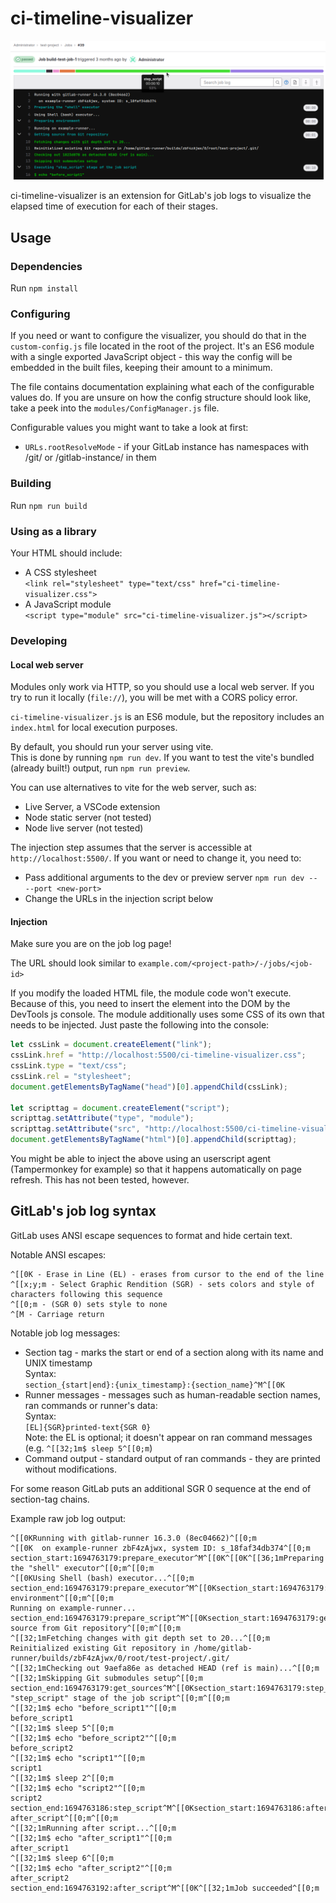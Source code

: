 # ci-timeline-visualizer

![ci-timeline-visualizer demo image](ci-vis-example.png)

ci-timeline-visualizer is an extension for GitLab's job logs to visualize the elapsed time of execution for each of their stages.

## Usage

### Dependencies

Run `npm install`

### Configuring

If you need or want to configure the visualizer, you should do that in the
`custom-config.js` file located in the root of the project. It's an ES6 module with a single exported JavaScript object - this way the config will be embedded in the built files, keeping their amount to a minimum.

The file contains documentation explaining what each of the configurable values do. If you are unsure on how the config structure should look like, take a peek into the `modules/ConfigManager.js` file.

Configurable values you might want to take a look at first:
* `URLs.rootResolveMode` - if your GitLab instance has namespaces with /git/ or /gitlab-instance/ in them

### Building

Run `npm run build`

### Using as a library

Your HTML should include:
* A CSS stylesheet <br>
  `<link rel="stylesheet" type="text/css" href="ci-timeline-visualizer.css">`
* A JavaScript module <br>
  `<script type="module" src="ci-timeline-visualizer.js"></script>`

### Developing

#### Local web server
Modules only work via HTTP, so you should use a local web server.
If you try to run it locally (`file://`), you will be met with a CORS policy error.

`ci-timeline-visualizer.js` is an ES6 module, but the repository includes an `index.html` for local execution purposes.

By default, you should run your server using vite. <br>
This is done by running `npm run dev`.
If you want to test the vite's bundled (already built!) output, run `npm run preview`.

You can use alternatives to vite for the web server, such as:
* Live Server, a VSCode extension
* Node static server (not tested)
* Node live server (not tested)

The injection step assumes that the server is accessible at `http://localhost:5500/`.
If you want or need to change it, you need to:
* Pass additional arguments to the dev or preview server `npm run dev -- --port <new-port>`
* Change the URLs in the injection script below

#### Injection
Make sure you are on the job log page!

The URL should look similar to `example.com/<project-path>/-/jobs/<job-id>`

If you modify the loaded HTML file, the module code won't execute. Because of this, you need to insert the element into the DOM by the DevTools js console. The module additionally uses some CSS of its own that needs to be injected. Just paste the following into the console:
```js
let cssLink = document.createElement("link");
cssLink.href = "http://localhost:5500/ci-timeline-visualizer.css";
cssLink.type = "text/css";
cssLink.rel = "stylesheet";
document.getElementsByTagName("head")[0].appendChild(cssLink);

let scripttag = document.createElement("script");
scripttag.setAttribute("type", "module");
scripttag.setAttribute("src", "http://localhost:5500/ci-timeline-visualizer.js");
document.getElementsByTagName("html")[0].appendChild(scripttag);
```

You might be able to inject the above using an userscript agent (Tampermonkey for example) so that it happens automatically on page refresh. This has not been tested, however.

## GitLab's job log syntax

GitLab uses ANSI escape sequences to format and hide certain text.

Notable ANSI escapes:
```
^[[0K - Erase in Line (EL) - erases from cursor to the end of the line
^[[x;y;m - Select Graphic Rendition (SGR) - sets colors and style of characters following this sequence
^[[0;m - (SGR 0) sets style to none
^[M - Carriage return
```

Notable job log messages:
- Section tag - marks the start or end of a section along with its name and UNIX timestamp <br>
  Syntax: <br>
  `section_{start|end}:{unix_timestamp}:{section_name}^M^[[0K`
- Runner messages - messages such as human-readable section names, ran commands or runner's data: <br>
  Syntax: <br>
  `[EL]{SGR}printed-text{SGR 0}` <br>
  Note: the EL is optional; it doesn't appear on ran command messages (e.g. `^[[32;1m$ sleep 5^[[0;m`)
- Command output - standard output of ran commands - they are printed without modifications.

For some reason GitLab puts an additional SGR 0 sequence at the end of section-tag chains.

Example raw job log output:
```
^[[0KRunning with gitlab-runner 16.3.0 (8ec04662)^[[0;m
^[[0K  on example-runner zbF4zAjwx, system ID: s_18faf34db374^[[0;m
section_start:1694763179:prepare_executor^M^[[0K^[[0K^[[36;1mPreparing the "shell" executor^[[0;m^[[0;m
^[[0KUsing Shell (bash) executor...^[[0;m
section_end:1694763179:prepare_executor^M^[[0Ksection_start:1694763179:prepare_script^M^[[0K^[[0K^[[36;1mPreparing environment^[[0;m^[[0;m
Running on example-runner...
section_end:1694763179:prepare_script^M^[[0Ksection_start:1694763179:get_sources^M^[[0K^[[0K^[[36;1mGetting source from Git repository^[[0;m^[[0;m
^[[32;1mFetching changes with git depth set to 20...^[[0;m
Reinitialized existing Git repository in /home/gitlab-runner/builds/zbF4zAjwx/0/root/test-project/.git/
^[[32;1mChecking out 9aefa86e as detached HEAD (ref is main)...^[[0;m
^[[32;1mSkipping Git submodules setup^[[0;m
section_end:1694763179:get_sources^M^[[0Ksection_start:1694763179:step_script^M^[[0K^[[0K^[[36;1mExecuting "step_script" stage of the job script^[[0;m^[[0;m
^[[32;1m$ echo "before_script1"^[[0;m
before_script1
^[[32;1m$ sleep 5^[[0;m
^[[32;1m$ echo "before_script2"^[[0;m
before_script2
^[[32;1m$ echo "script1"^[[0;m
script1
^[[32;1m$ sleep 2^[[0;m
^[[32;1m$ echo "script2"^[[0;m
script2
section_end:1694763186:step_script^M^[[0Ksection_start:1694763186:after_script^M^[[0K^[[0K^[[36;1mRunning after_script^[[0;m^[[0;m
^[[32;1mRunning after script...^[[0;m
^[[32;1m$ echo "after_script1"^[[0;m
after_script1
^[[32;1m$ sleep 6^[[0;m
^[[32;1m$ echo "after_script2"^[[0;m
after_script2
section_end:1694763192:after_script^M^[[0K^[[32;1mJob succeeded^[[0;m
```
